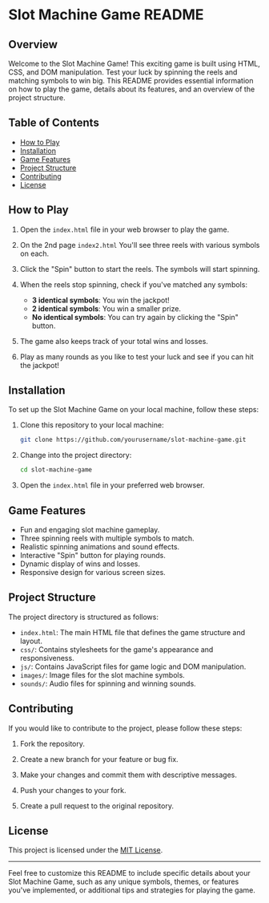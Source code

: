 
# Slot Machine Game README

## Overview

Welcome to the Slot Machine Game! This exciting game is built using HTML, CSS, and DOM manipulation. Test your luck by spinning the reels and matching symbols to win big. This README provides essential information on how to play the game, details about its features, and an overview of the project structure.


## Table of Contents

- [How to Play](#how-to-play)
- [Installation](#installation)
- [Game Features](#game-features)
- [Project Structure](#project-structure)
- [Contributing](#contributing)
- [License](#license)

## How to Play

1. Open the `index.html` file in your web browser to play the game.

2. On the 2nd page `index2.html` You'll see three reels with various symbols on each.

3. Click the "Spin" button to start the reels. The symbols will start spinning.

4. When the reels stop spinning, check if you've matched any symbols:
   - **3 identical symbols**: You win the jackpot!
   - **2 identical symbols**: You win a smaller prize.
   - **No identical symbols**: You can try again by clicking the "Spin" button.

5. The game also keeps track of your total wins and losses.

6. Play as many rounds as you like to test your luck and see if you can hit the jackpot!

## Installation

To set up the Slot Machine Game on your local machine, follow these steps:

1. Clone this repository to your local machine:

   ```bash
   git clone https://github.com/yourusername/slot-machine-game.git
   ```

2. Change into the project directory:

   ```bash
   cd slot-machine-game
   ```

3. Open the `index.html` file in your preferred web browser.

## Game Features

- Fun and engaging slot machine gameplay.
- Three spinning reels with multiple symbols to match.
- Realistic spinning animations and sound effects.
- Interactive "Spin" button for playing rounds.
- Dynamic display of wins and losses.
- Responsive design for various screen sizes.

## Project Structure

The project directory is structured as follows:

- `index.html`: The main HTML file that defines the game structure and layout.
- `css/`: Contains stylesheets for the game's appearance and responsiveness.
- `js/`: Contains JavaScript files for game logic and DOM manipulation.
- `images/`: Image files for the slot machine symbols.
- `sounds/`: Audio files for spinning and winning sounds.

## Contributing

If you would like to contribute to the project, please follow these steps:

1. Fork the repository.

2. Create a new branch for your feature or bug fix.

3. Make your changes and commit them with descriptive messages.

4. Push your changes to your fork.

5. Create a pull request to the original repository.

## License

This project is licensed under the [MIT License](LICENSE).

---

Feel free to customize this README to include specific details about your Slot Machine Game, such as any unique symbols, themes, or features you've implemented, or additional tips and strategies for playing the game.
